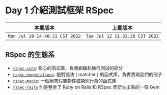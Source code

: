 # Day 1 介紹測試框架 RSpec

|本期版本|上期版本
|:---:|:---:|
`Mon Jul 18 14:48:31 CST 2022` | `Tue Jul 12 11:33:26 CST 2022`


## RSpec 的生態系

* [`rspec-core`](https://github.com/rspec/rspec-core): 核心的函式庫，負責組織和執行測試的部分
* [`rspec-expectations`](https://github.com/rspec/rspec-expectations): 配對語法 ( matcher ) 的函式庫，負責實現我們的例子
* [`rspec-mocks`](https://github.com/rspec/rspec-mocks): 一個用來假裝物件或類別行為的函式庫
*  [`rspec-rails`](https://github.com/rspec/rspec-rails) 則是整合了 Ruby on Rails 和 RSpec 而衍生出來的一個 Gem
